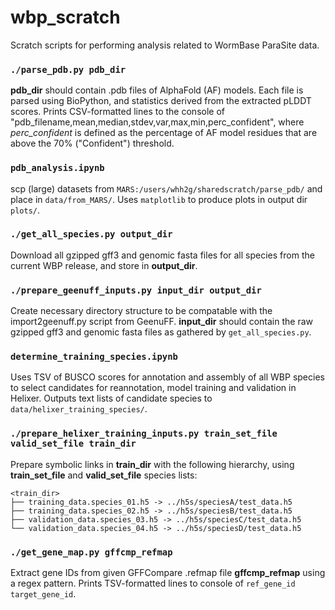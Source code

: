 # wbp_scratch
Scratch scripts for performing analysis related to WormBase ParaSite data.

### `./parse_pdb.py pdb_dir`
**pdb_dir** should contain .pdb files of AlphaFold (AF) models. Each file is parsed using BioPython, and statistics derived from the extracted pLDDT scores. Prints CSV-formatted lines to the console of "pdb_filename,mean,median,stdev,var,max,min,perc_confident", where *perc_confident* is defined as the percentage of AF model residues that are above the 70% ("Confident") threshold.

### `pdb_analysis.ipynb`
scp (large) datasets from `MARS:/users/whh2g/sharedscratch/parse_pdb/` and place in `data/from_MARS/`. Uses `matplotlib` to produce plots in output dir `plots/`.

### `./get_all_species.py output_dir`
Download all gzipped gff3 and genomic fasta files for all species from the current WBP release, and store in **output_dir**.

### `./prepare_geenuff_inputs.py input_dir output_dir`
Create necessary directory structure to be compatable with the import2geenuff.py script from GeenuFF. **input_dir** should contain the raw gzipped gff3 and genomic fasta files as gathered by `get_all_species.py`.

### `determine_training_species.ipynb`
Uses TSV of BUSCO scores for annotation and assembly of all WBP species to select candidates for reannotation, model training and validation in Helixer. Outputs text lists of candidate species to `data/helixer_training_species/`.

### `./prepare_helixer_training_inputs.py train_set_file valid_set_file train_dir`
Prepare symbolic links in **train_dir** with the following hierarchy, using **train_set_file** and **valid_set_file** species lists:
```
<train_dir>
├── training_data.species_01.h5 -> ../h5s/speciesA/test_data.h5
├── training_data.species_02.h5 -> ../h5s/speciesB/test_data.h5
├── validation_data.species_03.h5 -> ../h5s/speciesC/test_data.h5
└── validation_data.species_04.h5 -> ../h5s/speciesD/test_data.h5
```

### `./get_gene_map.py gffcmp_refmap`
Extract gene IDs from given GFFCompare .refmap file **gffcmp_refmap** using a regex pattern. Prints TSV-formatted lines to console of `ref_gene_id  target_gene_id`.
